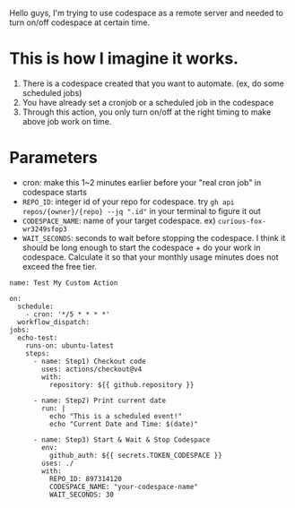 Hello guys, I'm trying to use codespace as a remote server and needed to turn on/off codespace at certain time.

# This is how I imagine it works.
1. There is a codespace created that you want to automate. (ex, do some scheduled jobs)
2. You have already set a cronjob or a scheduled job in the codespace
3. Through this action, you only turn on/off at the right timing to make above job work on time.

# Parameters
- cron: make this 1~2 minutes earlier before your "real cron job" in codespace starts
- `REPO_ID`: integer id of your repo for codespace. try `gh api repos/{owner}/{repo} --jq ".id"` in your terminal to figure it out
- `CODESPACE_NAME`: name of your target codespace. ex) `curious-fox-wr3249sfop3`
- `WAIT_SECONDS`: seconds to wait before stopping the codespace. I think it should be long enough to start the codespace + do your work in codespace. Calculate it so that your monthly usage minutes does not exceed the free tier.

```
name: Test My Custom Action

on:
  schedule:
    - cron: '*/5 * * * *' 
  workflow_dispatch:
jobs:
  echo-test:
    runs-on: ubuntu-latest
    steps:
      - name: Step1) Checkout code
        uses: actions/checkout@v4
        with:
          repository: ${{ github.repository }}
        
      - name: Step2) Print current date
        run: |
          echo "This is a scheduled event!"
          echo "Current Date and Time: $(date)"
        
      - name: Step3) Start & Wait & Stop Codespace
        env:
          github_auth: ${{ secrets.TOKEN_CODESPACE }}
        uses: ./
        with:
          REPO_ID: 897314120
          CODESPACE_NAME: "your-codespace-name"
          WAIT_SECONDS: 30
```